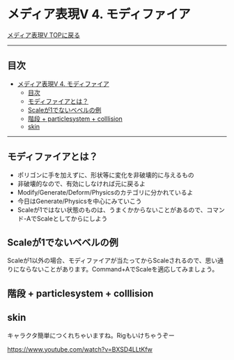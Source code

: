 # メディア表現V 4. モディファイア

[メディア表現V TOPに戻る](./index.md)

---
## 目次

- [メディア表現V 4. モディファイア](#メディア表現v-4-モディファイア)
  - [目次](#目次)
  - [モディファイアとは？](#モディファイアとは)
  - [Scaleが1でないベベルの例](#scaleが1でないベベルの例)
  - [階段 + particlesystem + colllision](#階段--particlesystem--colllision)
  - [skin](#skin)

---

## モディファイアとは？
- ポリゴンに手を加えずに、形状等に変化を非破壊的に与えるもの
- 非破壊的なので、有効にしなければ元に戻るよ
- Modify/Generate/Deform/Physicsのカテゴリに分かれているよ
- 今日はGenerate/Physicsを中心にみていこう
- Scaleが1ではない状態のものは、うまくかからないことがあるので、コマンド-AでScaleとしてからにしよう

## Scaleが1でないベベルの例
Scaleが1以外の場合、モディファイアが当たってからScaleされるので、思い通りにならないことがあります。Command+AでScaleを適応してみましょう。

## 階段 + particlesystem + colllision

## skin
キャラクタ簡単につくれちゃいますね。Rigもいけちゃうぞー

https://www.youtube.com/watch?v=BXSD4LLtKfw
